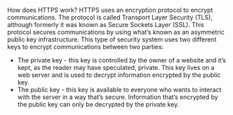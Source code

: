 How does HTTPS work?
HTTPS uses an encryption protocol to encrypt communications. The protocol is called Transport Layer Security (TLS), although formerly it was known as Secure Sockets Layer (SSL). This protocol secures communications by using what’s known as an asymmetric public key infrastructure. This type of security system uses two different keys to encrypt communications between two parties:

- The private key - this key is controlled by the owner of a website and it’s kept, as the reader may have speculated, private. This key lives on a web server and is used to decrypt information encrypted by the public key.
- The public key - this key is available to everyone who wants to interact with the server in a way that’s secure. Information that’s encrypted by the public key can only be decrypted by the private key.

